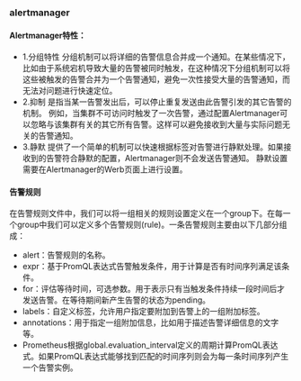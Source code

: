 ### alertmanager
#### Alertmanager特性：
* 1.分组特性
分组机制可以将详细的告警信息合并成一个通知。在某些情况下，比如由于系统宕机导致大量的告警被同时触发，在这种情况下分组机制可以将这些被触发的告警合并为一个告警通知，避免一次性接受大量的告警通知，而无法对问题进行快速定位。
* 2.抑制
是指当某一告警发出后，可以停止重复发送由此告警引发的其它告警的机制。
例如，当集群不可访问时触发了一次告警，通过配置Alertmanager可以忽略与该集群有关的其它所有告警。这样可以避免接收到大量与实际问题无关的告警通知。
* 3.静默
提供了一个简单的机制可以快速根据标签对告警进行静默处理。如果接收到的告警符合静默的配置，Alertmanager则不会发送告警通知。
静默设置需要在Alertmanager的Werb页面上进行设置。
#### 告警规则
在告警规则文件中，我们可以将一组相关的规则设置定义在一个group下。在每一个group中我们可以定义多个告警规则(rule)。一条告警规则主要由以下几部分组成：
* alert：告警规则的名称。
* expr：基于PromQL表达式告警触发条件，用于计算是否有时间序列满足该条件。
* for：评估等待时间，可选参数。用于表示只有当触发条件持续一段时间后才发送告警。在等待期间新产生告警的状态为pending。
* labels：自定义标签，允许用户指定要附加到告警上的一组附加标签。
* annotations：用于指定一组附加信息，比如用于描述告警详细信息的文字等。
* Prometheus根据global.evaluation_interval定义的周期计算PromQL表达式。如果PromQL表达式能够找到匹配的时间序列则会为每一条时间序列产生一个告警实例。